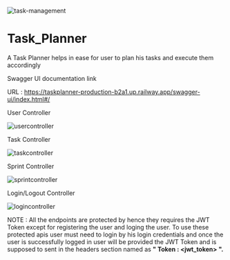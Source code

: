 ![task-management](https://user-images.githubusercontent.com/102857782/231239116-6dfb70af-3fdc-40e2-8043-746f4b32931a.jpg)


# Task_Planner
A Task Planner helps in ease for user to plan his tasks and execute them accordingly

Swagger UI documentation link

URL : https://taskplanner-production-b2a1.up.railway.app/swagger-ui/index.html#/

User Controller 


![usercontroller](https://user-images.githubusercontent.com/102857782/231237475-adddd6cc-fc33-4e9e-b7b0-a8054a4e777f.png)


Task Controller

![taskcontroller](https://user-images.githubusercontent.com/102857782/231237533-2c4df4cc-805c-40cf-be93-07796d14716f.png)


Sprint Controller

![sprintcontroller](https://user-images.githubusercontent.com/102857782/231237581-4852582f-47bc-4321-b0bc-c004574673ad.png)


Login/Logout Controller

![logincontroller](https://user-images.githubusercontent.com/102857782/231237630-e35b1fb8-1582-44aa-ae68-5b94f45c90ed.png)

 NOTE :  All the endpoints are protected by hence they requires the JWT Token except for registering the user and loging the user. To use these protected apis user must need to login by his login credentials and once the user is successfully logged in user will be provided the JWT Token and is supposed to sent in the headers section named as <b>" Token : <jwt_token> ".
